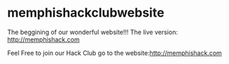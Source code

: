 # memphishackclubwebsite
The beggining of our wonderful website!!!
The live version:
http://memphishack.com

Feel Free to join our Hack Club go to the website:http://memphishack.com
